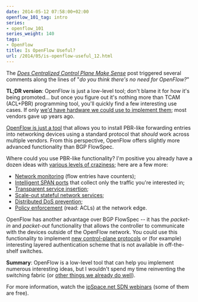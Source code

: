 ```yaml
---
date: 2014-05-12 07:58:00+02:00
openflow_101_tag: intro
series:
- openflow_101
series_weight: 140
tags:
- OpenFlow
title: Is OpenFlow Useful?
url: /2014/05/is-openflow-useful_12.html
---
```

The [*Does Centralized Control Plane Make Sense*](http://blog.ipspace.net/2014/05/does-centralized-control-plane-make.html) post triggered several comments along the lines of "*do you think there's no need for OpenFlow?*"

**TL;DR version**: OpenFlow is just a low-level tool; don't blame it for how it's being promoted... but once you figure out it's nothing more than TCAM (ACL+PBR) programming tool, you'll quickly find a few interesting use cases. If only [we'd have hardware we could use to implement them](/2022/05/openflow-still-kicking.html); most vendors gave up years ago.
<!--more-->
[OpenFlow is just a tool](http://blog.ipspace.net/2011/04/what-is-openflow.html) that allows you to install PBR-like forwarding entries into networking devices using a standard protocol that *should* work across multiple vendors. From this perspective, OpenFlow offers slightly more advanced functionality than BGP FlowSpec.

Where could you use PBR-like functionality? I'm positive you already have a dozen ideas with [various levels of craziness](http://blog.ipspace.net/2013/08/temper-your-macgyver-streak.html); here are a few more:

-   [Network monitoring](http://demo.ipspace.net/get/3%20-%20Network%20Monitoring.mp4) (flow entries have counters);
-   [Intelligent SPAN ports](http://demo.ipspace.net/get/4%20-%20Tap%20Aggregation%20Networks.mp4) that collect only the traffic you're interested in;
-   [Transparent service insertion](http://demo.ipspace.net/get/5%20-%20Service%20Insertion.mp4);
-   [Scale-out stateful network services](http://demo.ipspace.net/get/6%20-%20Scale-out%20Load%20Balancing.mp4);
-   [Distributed DoS prevention](http://demo.ipspace.net/get/7%20-%20Distributed%20DoS%20Prevention.mp4);
-   [Policy enforcement](http://demo.ipspace.net/get/8%20-%20Edge%20Policy%20Enforcement.mp4) (read: ACLs) at the network edge.

OpenFlow has another advantage over BGP FlowSpec -- it has the *packet-in* and *packet-out* functionality that allows the controller to communicate with the devices outside of the OpenFlow network. You could use this functionality to implement [new control-plane protocols](http://blog.ipspace.net/2013/06/implementing-control-plane-protocols.html) or (for example) interesting layered authentication scheme that is not available in off-the-shelf switches.

**Summary**: OpenFlow is a low-level tool that can help you implement numerous interesting ideas, but I wouldn't spend my time reinventing the switching fabric (or [other things we already do well](http://networkheresy.com/2011/11/17/is-openflowsdn-good-at-forwarding/)).

For more information, watch the [ipSpace.net SDN webinars](http://www.ipspace.net/Roadmap/SDN_and_OpenFlow_webinars) (some of them are free).
